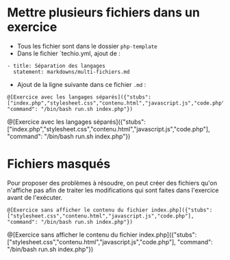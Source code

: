 # Mettre plusieurs fichiers dans un exercice

+ Tous les fichier sont dans le dossier `php-template`
+ Dans le fichier `techio.yml, ajout de :
```
- title: Séparation des langages
  statement: markdowns/multi-fichiers.md
```
+ Ajout de la ligne suivante dans ce fichier `.md` :
```
@[Exercice avec les langages séparés]({"stubs": ["index.php","stylesheet.css","contenu.html","javascript.js","code.php"], "command": "/bin/bash run.sh index.php"})
```

@[Exercice avec les langages séparés]({"stubs": ["index.php","stylesheet.css","contenu.html","javascript.js","code.php"], "command": "/bin/bash run.sh index.php"})

# Fichiers masqués

Pour proposer des problèmes à résoudre, on peut créer des fichiers qu'on n'affiche pas afin de traiter les modifications qui sont faites dans l'exercice avant de l'exécuter.
```
@[Exercice sans afficher le contenu du fichier index.php]({"stubs": ["stylesheet.css","contenu.html","javascript.js","code.php"], "command": "/bin/bash run.sh index.php"})
```

@[Exercice sans afficher le contenu du fichier index.php]({"stubs": ["stylesheet.css","contenu.html","javascript.js","code.php"], "command": "/bin/bash run.sh index.php"})
